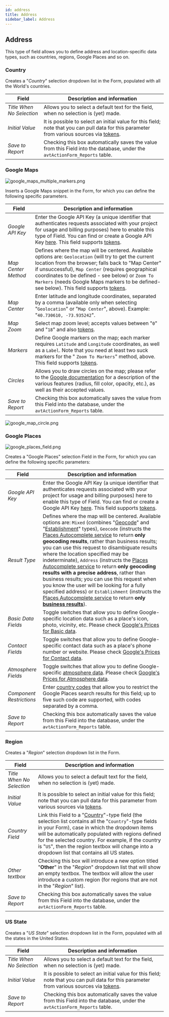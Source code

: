 ```yaml
---
id: address
title: Address
sidebar_label: Address
---
```


## **Address**

This type of field allows you to define address and location-specific data types, such as countries, regions, Google Places and so on.

### **Country**

Creates a "<em>Country</em>" selection dropdown list in the Form, populated with all the World's countries.

| Field | Description and information |
| ----- | --------------------------- |
| *Title When No Selection* | Allows you to select a default text for the field, when no selection is (yet) made. |
| *Initial Value* | It is possible to select an initial value for this field; note that you can pull data for this parameter from various sources via <a href="https://learn.plantanapp.com/docs/tokens/custom-tokens-and-namespaces">tokens</a>. |
| *Save to Report* | Checking this box automatically saves the value from this Field into the database, under the `avtActionForm_Reports` table. |

### **Google Maps**

<img src="/img/google_maps_multiple_markers.png" alt="google_maps_multiple_markers.png" ></img>

Inserts a Google Maps snippet in the Form, for which you can define the following specific parameters.

| Field | Description and information |
| ----- | --------------------------- |
| *Google API Key* | Enter the Google API Key (a unique identifier that authenticates requests associated with your project for usage and billing purposes) here to enable this type of Field. You can find or create a Google API Key [here](https://console.cloud.google.com/apis/credentials). This field supports <a href="https://learn.plantanapp.com/docs/tokens/custom-tokens-and-namespaces">tokens</a>. |
| *Map Center Method* | Defines where the map will be centered. Available options are: `Geolocation` (will try to get the current location from the browser; falls back to "Map Center" if unsuccessful), `Map Center` (requires geographical coordinates to be defined - see below) or `Zoom To Markers` (needs Google Maps markers to be defined- see below). This field supports <a href="https://learn.plantanapp.com/docs/tokens/custom-tokens-and-namespaces">tokens</a>. |
| *Map Center* | Enter latitude and longitude coordinates, separated by a comma (available only when selecting "`Geolocation`" or "`Map Center`", above). Example: "`40.730610, -73.935242`". |
| *Map Zoom* | Select map zoom level; accepts values between "`0`" and "`18`" and also <a href="https://learn.plantanapp.com/docs/tokens/custom-tokens-and-namespaces">tokens</a>. |
| *Markers* | Define Google markers on the map; each marker requires `Latitude` and `Longitude` coordinates, as well as a `Label`. Note that you need at least two suck markers for the " `Zoom To Markers`" method, above. This field supports <a href="https://learn.plantanapp.com/docs/tokens/custom-tokens-and-namespaces">tokens</a>. |
| *Circles* | Allows you to draw circles on the map; please refer to the [Google documentation](https://developers.google.com/maps/documentation/javascript/reference/data-driven-styling#FeatureStyleOptions) for a description of the various features (radius, fill color, opacity, etc.), as well as their accepted values. |
| *Save to Report* | Checking this box automatically saves the value from this Field into the database, under the `avtActionForm_Reports` table. |

<img src="/img/google_map_circle.png" alt="google_map_circle.png" ></img>


### **Google Places**

<img src="/img/google_places_field.png" alt="google_places_field.png" ></img>

Creates a "Google Places" selection Field in the Form, for which you can define the following specific parameters:

| Field | Description and information |
| ----- | --------------------------- |
| *Google API Key* | Enter the Google API Key (a unique identifier that authenticates requests associated with your project for usage and billing purposes) here to enable this type of Field. You can find or create a Google API Key [here](https://console.cloud.google.com/apis/credentials). This field supports <a href="https://learn.plantanapp.com/docs/tokens/custom-tokens-and-namespaces">tokens</a>. |
| *Result Type* | Defines where the map will be centered. Available options are: `Mixed` (combines "[Geocode](https://developers.google.com/maps/documentation/geocoding/requests-geocoding#geocoding-lookup)" and "[Establishment](https://developers.google.com/maps/documentation/places/web-service/supported_types#table2)" types), `Geocode` (instructs the [Places Autocomplete service](https://developers.google.com/maps/documentation/javascript/reference/places-autocomplete-service) to return <strong>only geocoding results</strong>, rather than business results; you can use this request to disambiguate results where the location specified may be indeterminate), `Address` (instructs the [Places Autocomplete service](https://developers.google.com/maps/documentation/javascript/reference/places-autocomplete-service) to return <strong>only geocoding results with a precise address</strong>, rather than business results; you can use this request when you know the user will be looking for a fully specified address) or `Establishment` (instructs the [Places Autocomplete service](https://developers.google.com/maps/documentation/javascript/reference/places-autocomplete-service) to return <strong>only [business results](https://developers.google.com/maps/documentation/places/web-service/supported_types#table2)</strong>). |
| *Basic Data Fields* | Toggle switches that allow you to define Google-specific location data such as a place's icon, photo, vicinity, etc. Please check [Google's Prices for Basic data](https://developers.google.com/maps/billing/understanding-cost-of-use#basic-data). |
| *Contact Fields* | Toggle switches that allow you to define Google-specific contact data such as a place's phone number or website. Please check [Google's Prices for Contact data](https://developers.google.com/maps/billing/understanding-cost-of-use#contact-data). |
| *Atmosphere Fields* | Toggle switches that allow you to define Google-specific [atmosphere data](https://developers.google.com/maps/documentation/places/web-service/place-data-fields#atmosphere). Please check [Google's Prices for Atmosphere data](https://developers.google.com/maps/billing/understanding-cost-of-use#contact-data). |
| *Component Restrictions* | Enter [country codes](https://en.wikipedia.org/wiki/ISO_3166-1_alpha-2) that allow you to restrict the Google Places search results for this field; up to five such code are supported, with codes separated by a comma. |
| *Save to Report* | Checking this box automatically saves the value from this Field into the database, under the `avtActionForm_Reports` table. |

### **Region**

Creates a "<em>Region</em>" selection dropdown list in the Form.

| Field | Description and information |
| ----- | --------------------------- |
| *Title When No Selection* | Allows you to select a default text for the field, when no selection is (yet) made. |
| *Initial Value* | It is possible to select an initial value for this field; note that you can pull data for this parameter from various sources via <a href="https://learn.plantanapp.com/docs/tokens/custom-tokens-and-namespaces">tokens</a>. |
| *Country Field* | Link this Field to a "[Country](#country)"-type field (the selection list contains all the "`Country`"-type fields in your Form), case in which the dropdown items will be automatically populated with regions defined for the selected country. For example, if the country is "`US`", then the region textbox will change into a dropdown list that contains all US states. |
| *Other textbox* | Checking this box will introduce a new option titled "<strong>Other</strong>" in the "<em>Region</em>" dropdown list that will show an empty textbox. The textbox will allow the user introduce a custom region (for regions that are not in the "<em>Region</em>" list). |
| *Save to Report* | Checking this box automatically saves the value from this Field into the database, under the `avtActionForm_Reports` table. |

### **US State**

Creates a "<em>US State</em>" selection dropdown list in the Form, populated with all the states in the United States.

| Field | Description and information |
| ----- | --------------------------- |
| *Title When No Selection* | Allows you to select a default text for the field, when no selection is (yet) made. |
| *Initial Value* | It is possible to select an initial value for this field; note that you can pull data for this parameter from various sources via <a href="https://learn.plantanapp.com/docs/tokens/custom-tokens-and-namespaces">tokens</a>. |
| *Save to Report* | Checking this box automatically saves the value from this Field into the database, under the `avtActionForm_Reports` table. |